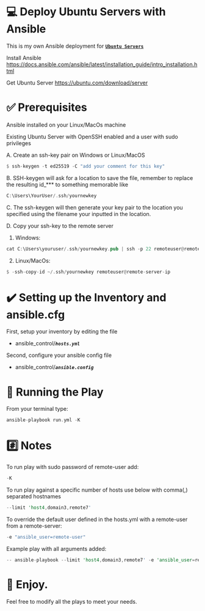 # :computer: Deploy Ubuntu Servers with Ansible

This is my own Ansible deployment for <strong><ins>`Ubuntu Servers`</ins></strong>

Install Ansible https://docs.ansible.com/ansible/latest/installation_guide/intro_installation.html

Get Ubuntu Server https://ubuntu.com/download/server

# :white_check_mark: Prerequisites 

Ansible installed on your Linux/MacOs machine

Existing Ubuntu Server with OpenSSH enabled and a user with sudo privileges


A. Create an ssh-key pair on Windows or Linux/MacOS

```rust
$ ssh-keygen -t ed25519 -C "add your comment for this key"
```

B. SSH-keygen will ask for a location to save the file, remember to replace the resulting id_*** to something memorable like

```rust
C:\Users\YourUser/.ssh/yournewkey
```

C. The ssh-keygen will then generate your key pair to the location you specified using the filename your inputted in the location.

D. Copy your ssh-key to the remote server

1. Windows:

```rust
cat C:\Users\youruser/.ssh/yournewkey.pub | ssh -p 22 remoteuser@remote-server-ip "mkdir -p ~/.ssh && cat >> ~/.ssh/authorized_keys" 
```
2. Linux/MacOs:

```rust
$ -ssh-copy-id ~/.ssh/yournewkey remoteuser@remote-server-ip
```

# :heavy_check_mark: Setting up the Inventory and ansible.cfg 

First, setup your inventory by editing the file

  * ansible_control/<strong>*`hosts.yml`*</strong>

Second, configure your ansible config file
  
  * ansible_control/<strong>*`ansible.config`*</strong>



# :running: Running the Play 

From your terminal type:

```rust
ansible-playbook run.yml -K
```

# :hash: Notes 

To run play with sudo password of remote-user add:

```rust
-K
```

To run play against a specific number of hosts use below  with comma(,) separated  hostnames

```rust
--limit 'host4,domain3,remote7'
```

To override the default user defined in the hosts.yml with a remote-user from a remote-server:

```rust
-e "ansible_user=remote-user"
```

Example play with all arguments added:

```rust
-- ansible-playbook --limit 'host4,domain3,remote7' -e 'ansible_user=remote-user'
```

# :beers: Enjoy.

Feel free to modify all the plays to meet your needs.